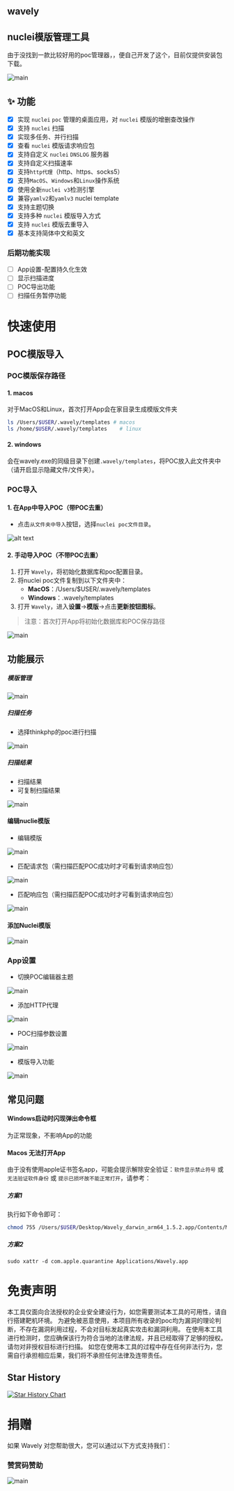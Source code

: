 ## wavely
## nuclei模版管理工具
由于没找到一款比较好用的poc管理器，，便自己开发了这个，目前仅提供安装包下载。


![main](imgs/1.png)
## ✨ 功能
- [x] 实现 `nuclei` `poc` 管理的桌面应用，对 `nuclei` 模版的增删查改操作
- [x] 支持 `nuclei` 扫描
- [x] 实现多任务、并行扫描
- [x] 查看 `nuclei` 模版请求响应包
- [x] 支持自定义 `nuclei` `DNSLOG` 服务器
- [x] 支持自定义扫描速率
- [x] 支持`http代理`（http、https、socks5）
- [x] 支持`MacOS`、`Windows`和`Linux`操作系统
- [x] 使用全新`nuclei v3`检测引擎
- [x] 兼容`yamlv2`和`yamlv3` nuclei template
- [x] 支持主题切换
- [x] 支持多种 `nuclei` 模版导入方式
- [x] 支持 `nuclei` 模版去重导入
- [x] 基本支持简体中文和英文

### 后期功能实现

- [ ] App设置-配置持久化生效
- [ ] 显示扫描进度
- [ ] POC导出功能
- [ ] 扫描任务暂停功能

# 快速使用

## POC模版导入

### POC模版保存路径
#### 1. macos
对于MacOS和Linux，首次打开App会在家目录生成模版文件夹
``` bash
ls /Users/$USER/.wavely/templates # macos
ls /home/$USER/.wavely/templates    # linux
```
#### 2. windows
会在wavely.exe的同级目录下创建`.wavely/templates`，将POC放入此文件夹中（请开启显示隐藏文件/文件夹）。


### POC导入
#### 1. 在App中导入POC（带POC去重）
- 点击`从文件夹中导入`按钮，选择`nuclei poc文件目录`。

![alt text](imgs/14.png)

#### 2. 手动导入POC（不带POC去重）
1. 打开 `Wavely`，将初始化数据库和poc配置目录。
2. 将nuclei poc文件复制到以下文件夹中：
    - **MacOS**：/Users/$USER/.wavely/templates
    - **Windows**：.wavely/templates
3. 打开 `Wavely`，进入**设置**->**模版**->点击**更新按钮图标**。

> 注意：首次打开App将初始化数据库和POC保存路径

![main](imgs/13.png)


## 功能展示
##### 模版管理

![main](imgs/1.png)
##### 扫描任务
- 选择thinkphp的poc进行扫描

![main](imgs/2.png)
##### 扫描结果
- 扫描结果
- 可复制扫描结果

![main](imgs/3.png)


####  编辑nuclie模版
- 编辑模版

![main](imgs/8.png)

- 匹配请求包（需扫描匹配POC成功时才可看到请求响应包）

![main](imgs/9.png)

- 匹配响应包（需扫描匹配POC成功时才可看到请求响应包）

![main](imgs/10.png)

#### 添加Nuclei模版
![main](imgs/11.png)

### App设置
- 切换POC编辑器主题

![main](imgs/4.png)

- 添加HTTP代理

![main](imgs/5.png)

- POC扫描参数设置

![main](imgs/6.png)

- 模版导入功能

![main](imgs/7.png)

## 常见问题
#### Windows启动时闪现弹出命令框
为正常现象，不影响App的功能
####  Macos 无法打开App
由于没有使用apple证书签名app，可能会提示解除安全验证：`软件显示禁止符号` 或 `无法验证软件身份` 或 `提示已损坏故不能正常打开`，请参考：

##### 方案1
执行如下命令即可：
``` bash
chmod 755 /Users/$USER/Desktop/Wavely_darwin_arm64_1.5.2.app/Contents/MacOS/Wavely
```
##### 方案2
```
sudo xattr -d com.apple.quarantine Applications/Wavely.app
```

# 免责声明
本工具仅面向合法授权的企业安全建设行为，如您需要测试本工具的可用性，请自行搭建靶机环境。 为避免被恶意使用，本项目所有收录的poc均为漏洞的理论判断，不存在漏洞利用过程，不会对目标发起真实攻击和漏洞利用。 在使用本工具进行检测时，您应确保该行为符合当地的法律法规，并且已经取得了足够的授权。请勿对非授权目标进行扫描。 如您在使用本工具的过程中存在任何非法行为，您需自行承担相应后果，我们将不承担任何法律及连带责任。

## Star History

[![Star History Chart](https://api.star-history.com/svg?repos=perlh/wavely&type=Date)](https://star-history.com/#perlh/wavely&Date)

# 捐赠
如果 Wavely 对您帮助很大，您可以通过以下方式支持我们：

### 赞赏码赞助
![main](imgs/sponsor.jpg)